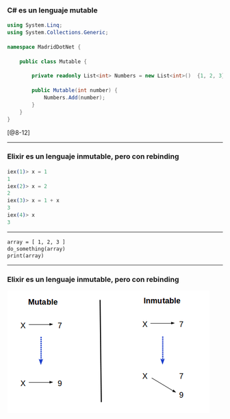 ### C# es un lenguaje mutable

```csharp
using System.Linq;
using System.Collections.Generic;

namespace MadridDotNet {

    public class Mutable {

        private readonly List<int> Numbers = new List<int>()  {1, 2, 3};

        public Mutable(int number) {
            Numbers.Add(number);
        }
    }
}
```
[@8-12]

---

### Elixir es un lenguaje inmutable, pero con rebinding

```elixir
iex(1)> x = 1
1
iex(2)> x = 2
2
iex(3)> x = 1 + x
3
iex(4)> x
3

```
---

```
array = [ 1, 2, 3 ]
do_something(array)
print(array)
```
---
### Elixir es un lenguaje inmutable, pero con rebinding

![Image-Absolute](assets/img/mutable_inmutable.png)
